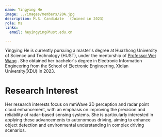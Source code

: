 ```yaml
---
name: Yingying He
image: ../images/members/20A.jpg
description: M.S. Candidate  （Joined in 2023）
role: Ms
links:
  email: heyingying@hust.edu.cn

---
```


Yingying He is currently pursuing a master's degree at Huazhong University of Science and Technology (HUST), under the mentorship of [Professor Wei Wang](https://eic.hust.edu.cn/professor/wangwei/index.html) . She obtained her bachelor's degree in Electronic Information Engineering from the School of Electronic Engineering, Xidian University(XDU) in 2023.

Research Interest
======

Her research interests focus on mmWave 3D perception and radar point cloud enhancement, with an emphasis on improving the precision and reliability of radar-based sensing systems. She is particularly interested in applying these advancements to autonomous driving, aiming to enhance object detection and environmental understanding in complex driving scenarios.

